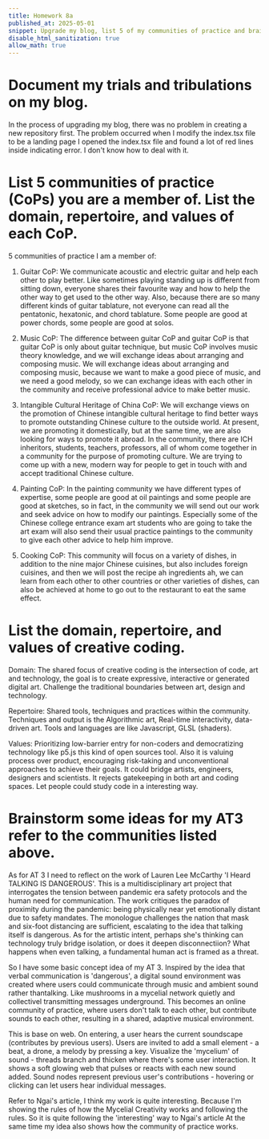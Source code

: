 ```yaml
---
title: Homework 8a
published_at: 2025-05-01
snippet: Upgrade my blog, list 5 of my communities of practice and brainstorm some ideas of my AT 3.
disable_html_sanitization: true
allow_math: true
---
```


# Document my trials and tribulations on my blog.

In the process of upgrading my blog, there was no problem in creating a new repository first. The problem occurred when I modify the index.tsx file to be a landing page I opened the index.tsx file and found a lot of red lines inside indicating error. I don't know how to deal with it.

# List 5 communities of practice (CoPs) you are a member of. List the domain, repertoire, and values of each CoP.

5 communities of practice I am a member of:

1. Guitar CoP: We communicate acoustic and electric guitar and help each other to play better. Like sometimes playing standing up is different from sitting down, everyone shares their favourite way and how to help the other way to get used to the other way. Also, because there are so many different kinds of guitar tablature, not everyone can read all the pentatonic, hexatonic, and chord tablature. Some people are good at power chords, some people are good at solos.

2. Music CoP: The difference between guitar CoP and guitar CoP is that guitar CoP is only about guitar technique, but music CoP involves music theory knowledge, and we will exchange ideas about arranging and composing music. We will exchange ideas about arranging and composing music, because we want to make a good piece of music, and we need a good melody, so we can exchange ideas with each other in the community and receive professional advice to make better music.

3. Intangible Cultural Heritage of China CoP: We will exchange views on the promotion of Chinese intangible cultural heritage to find better ways to promote outstanding Chinese culture to the outside world. At present, we are promoting it domestically, but at the same time, we are also looking for ways to promote it abroad. In the community, there are ICH inheritors, students, teachers, professors, all of whom come together in a community for the purpose of promoting culture. We are trying to come up with a new, modern way for people to get in touch with and accept traditional Chinese culture.

4. Painting CoP: In the painting community we have different types of expertise, some people are good at oil paintings and some people are good at sketches, so in fact, in the community we will send out our work and seek advice on how to modify our paintings. Especially some of the Chinese college entrance exam art students who are going to take the art exam will also send their usual practice paintings to the community to give each other advice to help him improve.

5. Cooking CoP: This community will focus on a variety of dishes, in addition to the nine major Chinese cuisines, but also includes foreign cuisines, and then we will post the recipe ah ingredients ah, we can learn from each other to other countries or other varieties of dishes, can also be achieved at home to go out to the restaurant to eat the same effect.

# List the domain, repertoire, and values of creative coding.

Domain: The shared focus of creative coding is the intersection of code, art and technology, the goal is to create expressive, interactive or generated digital art. Challenge the traditional boundaries between art, design and technology.

Repertoire: Shared tools, techniques and practices within the community. Techniques and output is the Algorithmic art, Real-time interactivity, data-driven art. Tools and languages are like Javascript, GLSL (shaders).

Values: Prioritizing low-barrier entry for non-coders and democratizing technology like p5.js this kind of open sources tool. Also it is valuing process over product, encouraging risk-taking and unconventional approaches to achieve their goals. It could bridge artists, engineers, designers and scientists. It rejects gatekeeping in both art and coding spaces. Let people could study code in a interesting way.

# Brainstorm some ideas for my AT3 refer to the communities listed above.

As for AT 3 I need to reflect on the work of Lauren Lee McCarthy 'I Heard TALKING IS DANGEROUS'. This is a multidisciplinary art project that interrogates the tension between pandemic era safety protocols and the human need for communication. The work critiques the paradox of proximity during the pandemic: being physically near yet emotionally distant due to safety mandates. The monologue challenges the nation that mask and six-foot distancing are sufficient, escalating to the idea that talking itself is dangerous.
As for the artistic intent, perhaps she's thinking can technology truly bridge isolation, or does it deepen disconnectiion? What happens when even talking, a fundamental human act is framed as a threat.

So I have some basic concept idea of my AT 3.
Inspired by the idea that verbal communication is 'dangerous', a digital sound environment was created where users could communicate through music and ambient sound rather thantalking. Like mushrooms in a mycelial network quietly and collectivel transmitting messages underground. This becomes an online community of practice, where users don't talk to each other, but contribute sounds to each other, resulting in a shared, adaptive musical environment.

This is base on web. On entering, a user hears the current soundscape (contributes by previous users). Users are invited to add a small element - a beat, a drone, a melody by pressing a key. Visualize the 'mycelium' of sound - threads branch and thicken where there's some user interaction. It shows a soft glowing web that pulses or reacts with each new sound added. Sound nodes represent previous user's contributions - hovering or clicking can let users hear individual messages.

Refer to Ngai's article, I think my work is quite interesting. Because I'm showing the rules of how the Mycelial Creativity works and following the rules. So it is quite following the 'interesting' way to Ngai's article At the same time my idea also shows how the community of practice works.
